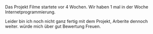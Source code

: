 Das Projekt Filme startete vor 4 Wochen. Wir haben 1 mal in der Woche Internetprogrammierung.

Leider bin ich noch nicht ganz fertig mit dem Projekt, Arberite dennoch weiter. würde mich über gut Bewertung Freuen.
